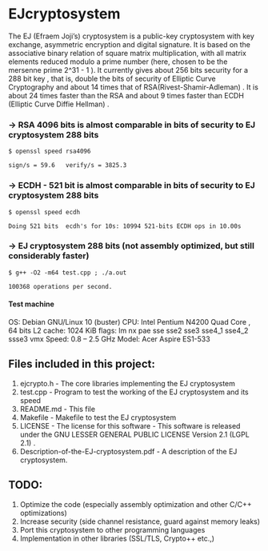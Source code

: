# EJcryptosystem

The EJ (Efraem Joji’s) cryptosystem is a public-key cryptosystem with key exchange, asymmetric encryption and digital signature. It is based on the associative binary relation of square matrix multiplication, with all matrix elements reduced modulo a prime number (here, chosen to be the mersenne prime 2^31 - 1 ).
	It currently gives about 256 bits security for a 288 bit key , that is, double the bits of security of Elliptic Curve Cryptography and about 14 times that of RSA(Rivest-Shamir-Adleman) . It is about 24 times faster than the RSA and about 9 times faster than ECDH (Elliptic Curve Diffie Hellman)  .

###  → RSA 4096 bits is almost comparable in bits of security to EJ cryptosystem 288 bits
  
	$ openssl speed rsa4096 
	
	sign/s = 59.6   verify/s = 3825.3

### → ECDH - 521 bit is almost comparable in bits of security to EJ cryptosystem 288 bits

 	$ openssl speed ecdh
	
	Doing 521 bits  ecdh's for 10s: 10994 521-bits ECDH ops in 10.00s

### → EJ cryptosystem 288 bits (not assembly optimized, but still considerably faster)

	$ g++ -O2 -m64 test.cpp ; ./a.out
	
	100368 operations per second.
	
#### Test machine
OS: Debian GNU/Linux 10 (buster) 
CPU: Intel Pentium N4200 Quad Core , 64 bits L2 cache: 1024 KiB 
          flags: lm nx pae sse sse2 sse3 sse4_1 sse4_2 ssse3 vmx
          Speed: 0.8 – 2.5 GHz
Model: Acer Aspire ES1-533  

## Files included in this project:
1. ejcrypto.h - The core libraries implementing the EJ cryptosystem
2. test.cpp - Program to test the working of the EJ cryptosystem and its speed
3. README.md - This file
4. Makefile - Makefile to test the EJ cryptosystem
5. LICENSE - The license for this software - This software is released under the GNU LESSER GENERAL PUBLIC LICENSE Version 2.1 (LGPL 2.1) .
6. Description-of-the-EJ-cryptosystem.pdf - A description of the EJ cryptosystem.

## TODO:
1. Optimize the code (especially assembly optimization and other C/C++ optimizations)
2. Increase security (side channel resistance, guard against memory leaks)
3. Port this cryptosystem to other programming languages
4. Implementation in other libraries (SSL/TLS, Crypto++ etc.,)
